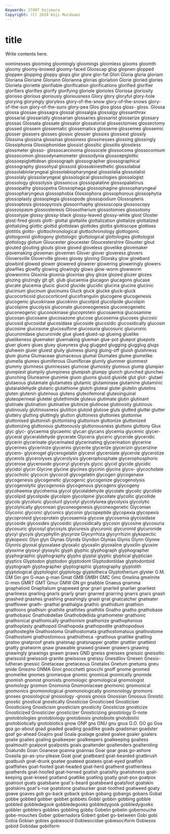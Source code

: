 ```yaml
---
Keywords: 27497 kojimura
Copyright: (C) 2024 Koji Murakami
---
```


# title

Write contents here.



oominesses glooming gloomingly gloomings gloomless glooms gloomth gloomy
gloomy-browed gloomy-faced Glooscap glop glopnen glopped gloppen glopping gloppy glops
glor glore glor-fat Glori Gloria gloria gloriam Gloriana Gloriane Gloriann
Glorianna glorias gloriation Glorie gloried glories Glorieta gloriette glorifiable glorification
glorifications glorified glorifier glorifiers glorifies glorify glorifying gloriole glorioles Gloriosa
gloriosity glorioso glorious gloriously gloriousness Glory glory gloryful glory-hole glorying
gloryingly gloryless glory-of-the-snow glory-of-the-snows glory-of-the-sun glory-of-the-suns glory-pea Glos glos gloss
gloss- gloss. Glossa glossa glossae glossagra glossal glossalgia glossalgy glossanthrax
glossarial glossarially glossarian glossaries glossarist glossarize glossary glossas Glossata glossate
glossator glossatorial glossectomies glossectomy glossed glossem glossematic glossematics glosseme glossemes
glossemic glosser glossers glosses glossic glossier glossies glossiest glossily Glossina
glossina glossinas glossiness glossinesses glossing glossingly Glossiphonia Glossiphonidae glossist glossitic
glossitis glossless glossmeter glosso- glossocarcinoma glossocele glossocoma glossocomium glossocomon glossodynamometer
glossodynia glossoepiglottic glossoepiglottidean glossograph glossographer glossographical glossography glossohyal glossoid glossokinesthetic
glossolabial glossolabiolaryngeal glossolabiopharyngeal glossolalia glossolalist glossolaly glossolaryngeal glossological glossologies glossologist
glossology glossolysis glossoncus glossopalatine glossopalatinus glossopathy glossopetra Glossophaga glossophagine glossopharyngeal
glossopharyngeus glossophobia Glossophora glossophorous glossophytia glossoplasty glossoplegia glossopode glossopodium Glossopteris
glossoptosis glossopyrosis glossorrhaphy glossoscopia glossoscopy glossospasm glossosteresis Glossotherium glossotomies glossotomy
glossotype glossy glossy-black glossy-leaved glossy-white glost Gloster glost-fired glosts glott-
glottal glottalite glottalization glottalize glottalized glottalizing glottic glottid glottidean glottides
glottis glottiscope glottises glottitis glotto- glottochronological glottochronology glottogonic glottogonist glottogony
glottologic glottological glottologies glottologist glottology glotum Gloucester gloucester Gloucestershire Glouster
glout glouted glouting glouts glove gloved gloveless glovelike glovemaker glovemaking
gloveman glovemen Glover glover gloveress glovers Gloversville Gloverville gloves glovey
gloving Glovsky glow glowbard glowbird glowed glower glowered glowerer glowering
gloweringly glowers glowflies glowfly glowing glowingly glows glow-worm glowworm glowworms
Gloxinia gloxinia gloxinias gloy gloze glozed glozer glozes glozing glozingly
glt glt. glub glucaemia glucagon glucagons glucase glucate glucemia glucic
glucid glucide glucidic glucina glucine glucinic glucinium glucinum glucinums Gluck
gluck glucke gluck-gluck glucocorticoid glucocorticord glucofrangulin glucogene glucogenesis glucogenic glucokinase
glucokinin glucolipid glucolipide glucolipin glucolipine glucolysis gluconate gluconeogenesis gluconeogenetic gluconeogenic
gluconokinase glucoprotein glucosaemia glucosamine glucosan glucosane glucosazone glucose glucosemia glucoses
glucosic glucosid glucosidal glucosidase glucoside glucosidic glucosidically glucosin glucosine glucosone
glucosulfone glucosuria glucosuric glucuronic glucuronidase glucuronide glue glued glued-up glueing
gluelike gluelikeness gluemaker gluemaking glueman glue-pot gluepot gluepots gluer gluers
glues gluey glueyness glug glugged glugging glugglug glugs gluhwein gluier
gluiest gluily gluiness gluing gluing-off gluish gluishness glum gluma Glumaceae
glumaceous glumal Glumales glume glumelike glumella glumes glumiferous Glumiflorae glumly
glummer glummest glummy glumness glumnesses glumose glumosity glumous glump glumpier
glumpiest glumpily glumpiness glumpish glumpy glunch glunched glunches glunching Gluneamie
glunimie gluon gluons glusid gluside glut glut- glutael glutaeous glutamate
glutamates glutamic glutaminase glutamine glutaminic glutaraldehyde glutaric glutathione glutch gluteal
glutei glutelin glutelins gluten glutenin glutenous glutens gluteofemoral gluteoinguinal gluteoperineal
glutetei glutethimide gluteus glutimate glutin glutinant glutinate glutination glutinative glutinize
glutinose glutinosity glutinous glutinously glutinousness glutition glutoid glutose gluts glutted
gluttei glutter gluttery glutting gluttingly glutton gluttoness gluttonies gluttonise gluttonised
gluttonish gluttonising gluttonism gluttonize gluttonized gluttonizing gluttonous gluttonously gluttonousness gluttons
gluttony Glux glyc glyc- glycaemia glycaemic glycan glycans glycemia glycemic
glycer- glyceral glyceraldehyde glycerate Glyceria glyceric glyceride glyceridic glycerin glycerinate
glycerinated glycerinating glycerination glycerine glycerines glycerinize glycerins glycerite glycerize glycerizin
glycerizine glycero- glycerogel glycerogelatin glycerol glycerolate glycerole glycerolize glycerols glycerolyses
glycerolysis glycerophosphate glycerophosphoric glycerose glyceroxide glyceryl glyceryls glycic glycid glycide
glycidic glycidol glycin Glycine glycine glycines glycinin glycins glyco- glycocholate
glycocholic glycocin glycocoll glycogelatin glycogen glycogenase glycogenesis glycogenetic glycogenic glycogenize
glycogenolysis glycogenolytic glycogenosis glycogenous glycogens glycogeny glycohaemia glycohemia glycol glycolaldehyde
glycolate glycolic glycolide glycolipid glycolipide glycolipin glycolipine glycollate glycollic glycollide
glycols glycoluric glycoluril glycolyl glycolylurea glycolysis glycolytic glycolytically glyconean glyconeogenesis
glyconeogenetic Glyconian Glyconic glyconic glyconics glyconin glycopeptide glycopexia glycopexis glycoproteid
glycoprotein glycosaemia glycose glycosemia glycosidase glycoside glycosides glycosidic glycosidically glycosin
glycosine glycosuria glycosuric glycosyl glycosyls glycuresis glycuronic glycuronid glycuronide glycyl
glycyls glycyphyllin glycyrize Glycyrrhiza glycyrrhizin glykopectic glykopexic Glyn glyn Glynas
Glynda Glyndon Glynias Glynis Glynn Glynne Glynnis glyoxal glyoxalase glyoxalic
glyoxalin glyoxaline glyoxilin glyoxim glyoxime glyoxyl glyoxylic glyph glyphic glyphograph
glyphographer glyphographic glyphography glyphs glyptal glyptic glyptical glyptician glyptics Glyptodon
glyptodon glyptodont Glyptodontidae glyptodontoid glyptograph glyptographer glyptographic glyptography glyptolith glyptological
glyptologist glyptology glyptotheca Glyptotherium glyster G.M. GM Gm gm G-man
g-man Gmat GMB GMBH GMC Gmc Gmelina gmelinite G-men GMRT
GMT Gmur GMW GN gn gnabble Gnaeus gnamma gnaphalioid Gnaphalium
gnapweed gnar gnarl gnarled gnarlier gnarliest gnarliness gnarling gnarls gnarly
gnarr gnarred gnarring gnarrs gnars gnash gnashed gnashes gnashing gnashingly
gnast gnat gnatcatcher gnateater gnatflower gnath- gnathal gnathalgia gnathic gnathidium
gnathion gnathions gnathism gnathite gnathites gnathitis Gnatho gnatho gnathobase gnathobasic
Gnathobdellae Gnathobdellida gnathometer gnathonic gnathonical gnathonically gnathonism gnathonize gnathophorous gnathoplasty
gnathopod Gnathopoda gnathopodite gnathopodous gnathostegite Gnathostoma Gnathostomata gnathostomatous gnathostome Gnathostomi
gnathostomous gnathotheca -gnathous gnatlike gnatling gnatoo gnatproof gnats gnatsnap gnatsnapper
gnatter gnattier gnattiest gnatty gnatworm gnaw gnawable gnawed gnawer gnawers
gnawing gnawingly gnawings gnawn gnaws GND gneiss gneisses gneissic gneissitic
gneissoid gneissoid-granite gneissose gneissy Gnesdilov Gnesen Gnesio-lutheran gnessic Gnetaceae gnetaceous
Gnetales Gnetum gnetums gneu gnide Gniezno GNMA Gnni gnocchetti gnocchi
gnoff gnome gnomed gnomelike gnomes gnomesque gnomic gnomical gnomically gnomide
gnomish gnomist gnomists gnomologic gnomological gnomologist gnomology gnomon Gnomonia Gnomoniaceae
gnomonic gnomonical gnomonics gnomonological gnomonologically gnomonology gnomons gnoses gnosiological gnosiology
-gnosis gnosis Gnossian Gnossus Gnostic gnostic gnostical gnostically Gnosticise Gnosticised
Gnosticiser Gnosticising Gnosticism gnosticism gnosticity Gnosticize gnosticize Gnosticized Gnosticizer gnosticizer
Gnosticizing gnostology G-note gnotobiologies gnotobiology gnotobiosis gnotobiote gnotobiotic gnotobiotically gnotobiotics
gnow GNP gns GNU gnu gnus G.O. GO go Goa
goa go-about goad goaded goading goadlike goads goadsman goadster goaf
go-ahead Goajiro goal Goala goalage goaled goalee goaler goalers goalie
goalies goaling goalkeeper goalkeepers goalkeeping goalless goalmouth goalpost goalposts goals
goaltender goaltenders goaltending Goalundo Goan Goanese goanna goannas Goar goar
goas go-ashore Goasila go-as-you-please Goat goat goatbeard goat-bearded goatbrush goatbush
goat-drunk goatee goateed goatees goat-eyed goatfish goatfishes goat-footed goat-headed goat-herd
goatherd goatherdess goatherds goat-hoofed goat-horned goatish goatishly goatishness goat-keeping goat-kneed
goatland goatlike goatling goatly goat-pox goatpox goatroot goats goatsbane goat's-beard
goatsbeard goatsfoot goatskin goatskins goat's-rue goatstone goatsucker goat-toothed goatweed goaty
goave goaves gob go-back goback goban gobang gobangs gobans Gobat
gobbe gobbed gobber gobbet gobbets Gobbi gobbin gobbing gobble gobbled
gobbledegook gobbledegooks gobbledygook gobbledygooks gobbler gobblers gobbles gobbling gobby Gobelin
gobelin gobemouche gobe-mouches Gober gobernadora Gobert gobet go-between Gobi gobi
Gobia Gobian gobies gobiesocid Gobiesocidae gobiesociform Gobiesox gobiid Gobiidae gobiiform
